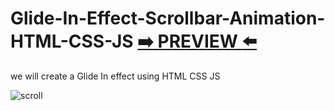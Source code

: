 # Glide-In-Effect-Scrollbar-Animation-HTML-CSS-JS [:arrow_right: PREVIEW :arrow_left:](https://erik161.github.io/Responsive-Product-Card-HTML-CSS-JS/)
we will create a Glide In effect using HTML CSS JS


![scroll](https://user-images.githubusercontent.com/26189854/158736238-80adf409-22d4-42c4-88bb-e652d29561ea.gif)
